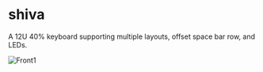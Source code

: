 # shiva
A 12U 40% keyboard supporting multiple layouts, offset space bar row, and LEDs.

![Front1](img/PXL_20240621_071407905.PORTRAIT.jpg)
